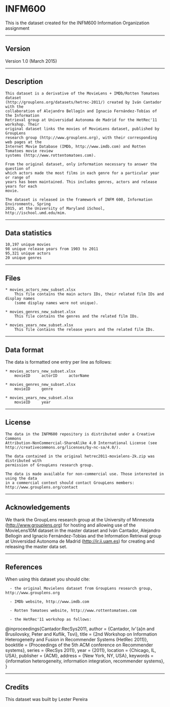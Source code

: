 # INFM600
This is the dataset created for the INFM600 Information Organization assignment

-------
Version
-------

Version 1.0 (March 2015)

-----------
Description
-----------

	This dataset is a derivative of the MovieLens + IMDb/Rotten Tomatoes dataset 
	(http://grouplens.org/datasets/hetrec-2011/) created by Iván Cantador with the 
	collaboration of Alejandro Bellogín and Ignacio Fernández-Tobías of the Information 
	Retrieval group at Universidad Autonoma de Madrid for the HetRec'11 workshop. Their 
	original dataset links the movies of MovieLens dataset, published by GroupLens 
	research group (http://www.grouplens.org), with their corresponding web pages at the
    Internet Movie Database (IMDb, http://www.imdb.com) and Rotten Tomatoes movie review 
    systems (http://www.rottentomatoes.com).

    From the original dataset, only information necessary to answer the question of 
    which actors made the most films in each genre for a particular year or range of 
    years has been maintained. This includes genres, actors and release years for each 
    movie.
    
    The dataset is released in the framework of INFM 600, Information Environments, Spring 
    2015, at the University of Maryland iSchool, http://ischool.umd.edu/mim.

---------------
Data statistics
---------------

	10,197 unique movies
	98 unique release years from 1903 to 2011
	95,321 unique actors
	20 unique genres
	
-----
Files
-----

	* movies_actors_new_subset.xlsx
		This file contains the main actors IDs, their related film IDs and display names 
		(some display names were not unique).
	
	* movies_genres_new_subset.xlsx
		This file contains the genres and the related film IDs.
	
 	* movies_years_new_subset.xlsx
		This file contains the release years and the related film IDs.

-----------
Data format
-----------

   The data is formatted one entry per line as follows:
   
	* movies_actors_new_subset.xlsx
		movieID		actorID		actorName
	
	* movies_genres_new_subset.xlsx
		movieID		genre
	
 	* movies_years_new_subset.xlsx
		movieID		year

------- 
License
-------

	The data in the INFM600 repository is distributed under a Creative Commons 
	Attribution-NonCommercial-ShareAlike 4.0 International License (see 
	http://creativecommons.org/licenses/by-nc-sa/4.0/).
   
   	The data contained in the original hetrec2011-movielens-2k.zip was distributed with 
   	permission of GroupLens research group.
   
   	The data is made available for non-commercial use. Those interested in using the data 
   	in a commercial context should contact GroupLens members: 
   	http://www.grouplens.org/contact

----------------
Acknowledgements
----------------

   We thank the GroupLens research group at the University of Minnesota 
   (http://www.grouplens.org) for hosting and allowing use of the MovieLens10M dataset 
   in the master dataset and Iván Cantador, Alejandro Bellogín and Ignacio 
   Fernández-Tobías and the Information Retrieval group at Universidad Autonoma de Madrid 
   (http://ir.ii.uam.es) for creating and releasing the master data set.

----------
References
----------

   When using this dataset you should cite:
   
      - the original Movielens dataset from GroupLens research group, http://www.grouplens.org
      
      - IMDb website, http://www.imdb.com
      
      - Rotten Tomatoes website, http://www.rottentomatoes.com
      
      - the HetRec'11 workshop as follows:

   @inproceedings{Cantador:RecSys2011,
      author = {Cantador, Iv\'{a}n and Brusilovsky, Peter and Kuflik, Tsvi},
      title = {2nd Workshop on Information Heterogeneity and Fusion in Recommender Systems (HetRec 2011)},
      booktitle = {Proceedings of the 5th ACM conference on Recommender systems},
      series = {RecSys 2011},
      year = {2011},
      location = {Chicago, IL, USA},
      publisher = {ACM},
      address = {New York, NY, USA},
      keywords = {information heterogeneity, information integration, recommender systems},
   } 

-------
Credits
-------

   This dataset was built by Lester Pereira
